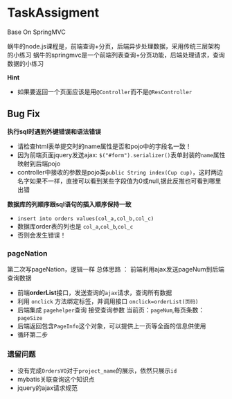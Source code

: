 # TaskAssigment
Base On SpringMVC

蜗牛的node.js课程是，前端查询+分页，后端异步处理数据，采用传统三层架构的小练习
蜗牛的springmvc是一个前端列表查询+分页功能，后端处理请求，查询数据的小练习


**Hint**
- 如果要返回一个页面应该是用`@Controller`而不是`@ResController`

## Bug Fix
**执行sql时遇到外键错误和语法错误**  
- 请检查html表单提交时的name属性是否和pojo中的字段名一致！
- 因为前端页面jquery发送ajax: `$("#form").serializer()`表单封装的`name`属性映射到后端pojo
- controller中接收的参数是pojo类`public String index(Cup cup)`，这时两边名字如果不一样，直接可以看到某些字段值为0或null,据此反推也可看到哪里出错


**数据库的列顺序跟sql语句的插入顺序保持一致**

- `insert into orders values(col_a,col_b,col_c)`
- 数据库order表的列也是 `col_a`,`col_b`,`col_c`
- 否则会发生错误！


### pageNation
第二次写pageNation，逻辑一样
总体思路 ： 前端利用ajax发送pageNum到后端查询数据
- 前端**orderList**接口，发送查询的`ajax`请求，查询所有数据
- 利用 `onclick` 方法绑定标签，并调用接口 `onclick=orderList(页码)`
- 后端集成 `pagehelper`查询 接受查询参数 当前页：`pageNum`,每页条数：`pageSize`
- 后端返回包含`PageInfo`这个对象，可以提供上一页等全面的信息供使用
- 循环第二步



### 遗留问题
- 没有完成`OrdersVO`对于`project_name`的展示，依然只展示`id`
- mybatis关联查询这个知识点
- jquery的ajax请求规范
